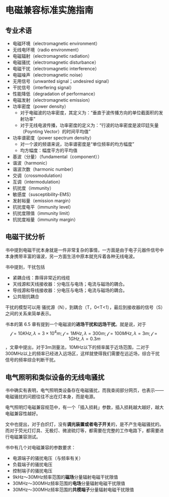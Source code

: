 # 电磁兼容标准实施指南

## 专业术语

- 电磁环境（electromagnetic environment）
- 无线电环境（radio environment）
- 电磁辐射（electromagnetic radiation）
- 电磁骚扰（electromagnetic disturbance）
- 电磁干扰（electromagnetic interference）
- 电磁噪声（electromagnetic noise）
- 无用信号（unwanted signal；undesired signal）
- 干扰信号（interfering signal）
- 性能降低（degradation of performance）
- 电磁发射（electromagnetic emission）
- 功率密度（power density）
  - 对于电磁波的功率密度，其定义为：“垂直于波传播方向的单位截面积的发射功率”
  - 对于无线电波传播，功率密度的定义为：“行波的功率密度是波印廷矢量（Poynting Vector）的时间平均值”
- 功率谱密度（power spectrum density）
  - 对一个波的频谱来说，功率谱密度是“单位频率的均方幅度”
  - 均方幅度：幅度平方的平均值
- 基波（分量）（fundamental（component））
- 谐波（harmonic）
- 谐波次数（harmonic number）
- 交调（crossmodulation）
- 互调（intermodulation）
- 抗扰度（immunity）
- 敏感度（susceptibility-EMS）
- 发射裕量（emission margin）
- 抗扰度电平（immunity level）
- 抗扰度限值（immunity limit）
- 抗扰度裕量（immunity margin）



## 电磁干扰分析

书中提到电磁干扰本身就是一件非常复杂的事情，一方面是由于电子元器件信号中本身携带丰富的谐波，另一方面生活中原本就充斥着各种无线电波。

书中提到，干扰包括

- 紧耦合线：靠得非常近的线缆
- 天线源和天线接收器：分电压与电场；电流与磁场的耦合。
- 导线源和导线接收器：分电压与电场；电流与磁场的耦合。
- 公共阻抗耦合

干扰的模型可以用 骚扰源（N），到耦合（T，0<T<1），最后到接收器的信号（S）之间的关系来简单表示。

书本的第 6.5 章有提到一个电磁波的**进场干扰和远场干扰**。就是说，对于$$\mathcal{f} = 10KHz, \lambda = 3\times10^4 m; \mathcal{f} = 1MHz, \lambda = 300 m; \mathcal{f} = 100MHz, \lambda = 3m; \mathcal{f} = 1GHz, \lambda = 0.3 m $$，文章中提出，对于3m测量法，10MHz以下的频率属于近场范围，二对于300MHz以上的频率已经进入远场区，这样就使得我们需要在远近场，综合干扰信号的频率综合判断干扰。



## 电气照明和类似设备的无线电骚扰

书中确实有表明，电气照明类设备存在电磁骚扰，而我查阅部分网页，也表示——电磁骚扰的问题往往不出在灯本身，而是电源。

电气照明灯电磁兼容规范中，有一个「插入损耗」参数，插入损耗越大越好，越大电磁兼容性越好。

文中也提出，对于白炽灯，没有**调光装置或者电子开关**的，是不产生电磁骚扰的。而对于荧光灯灯具、无极灯、微波硫灯等，都需要在完整的工作电路下，都需要进行电磁兼容测试。

书中有几个对电磁兼容的参数要求：

- 电源端子的骚扰电压（与频率有关）
- 负载端子的骚扰电压
- 控制端子的骚扰电压
- 9kHz～30MHz频率范围的**磁场**分量辐射电磁干扰限值
- 30MHz～300MHz频率范围的**电场**分量辐射电磁干扰限值
- 30MHz～300MHz频率范围的**共模端子**分量辐射电磁干扰限值
